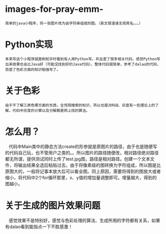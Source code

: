 # images-for-pray-emm-
    简单的java小程序，将一张图片改为由字符串组成的图。（英文很渣请无视库名。。。）

# Python实现
    本来写这个小程序就是刷知乎时看到有人用Python写。并且查了很多相关代码，感觉Python写出来效果也会比Java好（可能没找到好的Java代码）。整体代码很简单，参考了dalao的代码，百度了色彩方面的知识勉强写了。

# 关于色彩
    由于不了解三原色哪方面的东西，全凭刚搜索的知识，所以也是对RGB、灰度有一些理论上的了解，代码中灰度的计算以及分解都是网上找的算法。

# 怎么用？
    代码中Main类中的静态方法create的形参就是原图片的路径，由于也是随便写的代码自己玩，也不管用户之类的。。所以图片的路径随便改，相对路径绝对路径都无所谓，提供测试同时上传了test.jpg图，路径是相对路径。创建一个文本文件，将输出结果全选后粘贴过去，由于将像素级的图转换为字符组成，所以图是比原图大的，一般将记事本放大后可以看全图。同上原因，需要将得到的图放大或者缩小，将代码中2个for循环那里，x、y值的增加量调整即可。增量越大，得到的图越小。
# 关于生成的图片效果问题
    感觉效果不是特别好，感觉与色彩处理的算法、生成所用的字符都有关系，如果有dalao看到能指点一下不胜感激！
